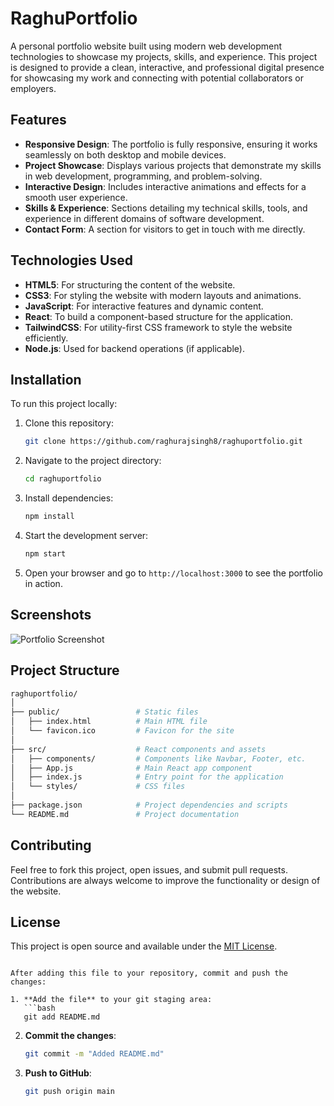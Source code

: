 

# RaghuPortfolio

A personal portfolio website built using modern web development technologies to showcase my projects, skills, and experience. This project is designed to provide a clean, interactive, and professional digital presence for showcasing my work and connecting with potential collaborators or employers.

## Features

- **Responsive Design**: The portfolio is fully responsive, ensuring it works seamlessly on both desktop and mobile devices.
- **Project Showcase**: Displays various projects that demonstrate my skills in web development, programming, and problem-solving.
- **Interactive Design**: Includes interactive animations and effects for a smooth user experience.
- **Skills & Experience**: Sections detailing my technical skills, tools, and experience in different domains of software development.
- **Contact Form**: A section for visitors to get in touch with me directly.

## Technologies Used

- **HTML5**: For structuring the content of the website.
- **CSS3**: For styling the website with modern layouts and animations.
- **JavaScript**: For interactive features and dynamic content.
- **React**: To build a component-based structure for the application.
- **TailwindCSS**: For utility-first CSS framework to style the website efficiently.
- **Node.js**: Used for backend operations (if applicable).

## Installation

To run this project locally:

1. Clone this repository:

   ```bash
   git clone https://github.com/raghurajsingh8/raghuportfolio.git
   ```

2. Navigate to the project directory:

   ```bash
   cd raghuportfolio
   ```

3. Install dependencies:

   ```bash
   npm install
   ```

4. Start the development server:

   ```bash
   npm start
   ```

5. Open your browser and go to `http://localhost:3000` to see the portfolio in action.

## Screenshots

![Portfolio Screenshot](./screenshot.png)

## Project Structure

```bash
raghuportfolio/
│
├── public/                 # Static files
│   ├── index.html          # Main HTML file
│   └── favicon.ico         # Favicon for the site
│
├── src/                    # React components and assets
│   ├── components/         # Components like Navbar, Footer, etc.
│   ├── App.js              # Main React app component
│   ├── index.js            # Entry point for the application
│   └── styles/             # CSS files
│
├── package.json            # Project dependencies and scripts
└── README.md               # Project documentation
```

## Contributing

Feel free to fork this project, open issues, and submit pull requests. Contributions are always welcome to improve the functionality or design of the website.

## License

This project is open source and available under the [MIT License](LICENSE).
```

After adding this file to your repository, commit and push the changes:

1. **Add the file** to your git staging area:
   ```bash
   git add README.md
   ```

2. **Commit the changes**:
   ```bash
   git commit -m "Added README.md"
   ```

3. **Push to GitHub**:
   ```bash
   git push origin main
   ```

